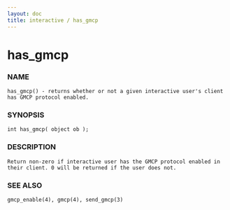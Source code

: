 ```yaml
---
layout: doc
title: interactive / has_gmcp
---
```

# has_gmcp

### NAME

    has_gmcp() - returns whether or not a given interactive user's client 
    has GMCP protocol enabled.

### SYNOPSIS

    int has_gmcp( object ob );

### DESCRIPTION

    Return non-zero if interactive user has the GMCP protocol enabled in 
    their client. 0 will be returned if the user does not.

### SEE ALSO

    gmcp_enable(4), gmcp(4), send_gmcp(3)
